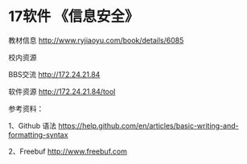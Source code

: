 # 17软件 《信息安全》

教材信息  http://www.ryjiaoyu.com/book/details/6085

校内资源


BBS交流 http://172.24.21.84

软件资源 http://172.24.21.84/tool

参考资料：

1、Github 语法 https://help.github.com/en/articles/basic-writing-and-formatting-syntax

2、Freebuf   http://www.freebuf.com



